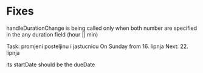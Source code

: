 # Fixes

handleDurationChange is being called only when both number are specified in the any duration field (hour || min)

Task: promjeni posteljinu i jastucnicu
On Sunday from 16. lipnja
Next: 22. lipnja

its startDate should be the dueDate
